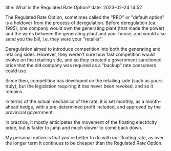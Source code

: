 title: What is the Regulated Rate Option?
date: 2023-02-24 14:52

The Regulated Rate Option, sometimes called the "RRO" or "default option" is a
holdover from the process of deregulation. Before deregulation (ca. 1995), one
company would own the generating plant (that made the power) and the wires between
the generating plant and your house, and would also send you the bill, i.e.
they were your "retailer".

Deregulation aimed to introduce competition into both the generating and
retailing sides. However, they weren't sure how fast competition would evolve
on the retailing side, and so they created a government sanctioned price that
the old company was required as a "backup" rate consumers could use.

Since then, competition has developed on the retailing side (such as yours
truly), but the legislation requiring it has never been revoked, and so it
remains.

In terms of the actual mechanics of the rate, it is set monthly, as a
month-ahead hedge, with a pre-determined profit included, and approved by the
provincial government.

In practice, it mostly anticipates the movement of the floating electricity
price, but is faster to jump and much slower to come back down.

My personal option is that you're better to do with our floating rate, as over
the longer term it continues to be cheaper than the Regulated Rate Option.
